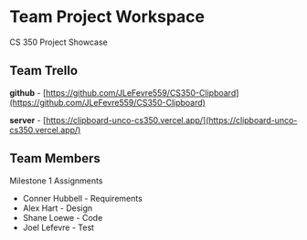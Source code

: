 # Team Project Workspace

CS 350 Project Showcase

## Team Trello

**github** - [https://github.com/JLeFevre559/CS350-Clipboard](https://github.com/JLeFevre559/CS350-Clipboard)

**server** - [https://clipboard-unco-cs350.vercel.app/](https://clipboard-unco-cs350.vercel.app/)

## Team Members

Milestone 1 Assignments

- Conner Hubbell - Requirements
- Alex Hart - Design
- Shane Loewe - Code
- Joel Lefevre - Test

